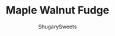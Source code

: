 ---
layout: ../../layouts/MarkdownPostLayout.astro
title: Maple Walnut Fudge
author: ShugarySweets
pubDate: 2020-11-13
description: "One of the most requested fudge recipes is finally here: Maple Walnut Fudge. Velvety smooth fudge with maple flavoring and chunks of walnut in every bite!"
image_url: https://www.shugarysweets.com/wp-content/uploads/2014/11/maple-walnut-fudge-facebook.jpg
tags: ["Candy","American"]
calories: 98
protein: 1
carbohydrates: 12
fats: 6
fiber: 0
ingredients: ["2 cups Granulated Sugar","3/4 cup Heavy Cream","3/4 cup Unsalted Butter","pinch of Salt","7 ounces Marshmallow Cream","11 ounces White Chocolate Chips","2 teaspoons Maple Flavoring","3/4 cup Walnuts, Chopped"]
serves: 64
time: "4 hours 38 minutes"
prepTime: "30 minutes"
instructions: ["In a large mixing bowl, combine marshmallow cream, white chocolate morsels and maple flavoring. Set aside. (I put this in my electric mixing bowl with whisk attachment).","In a large saucepan, combine sugar, heavy cream, butter and salt. Heat over medium high heat and bring to a boil, stirring constantly. Once boiling (a good rolling boil), continue boiling over medium high heat for 5 minutes (still stirring). After 5 minutes, remove from heat and pour over the marshmallow cream, white chocolate morsels and maple extract.","Blend mixture for about 1-2 minutes until smooth (and white chocolate is melted). Fold in chopped walnuts.","Pour into a parchment paper lined 8 or 9-inch baking dish. Refrigerate 4 hours or overnight. Cut into bite sized pieces and store in an airtight container in the refrigerator for up to two weeks. ENJOY."]
nutrition: ["98 calories","12 grams carbohydrates","10 milligrams cholesterol","6 grams fat","0 grams fiber","1 grams protein","3 grams saturated fat","10 milligrams sodium","11 grams sugar","0 grams trans fat","2 grams unsaturated fat"]
---
